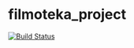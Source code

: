 # filmoteka_project
[![Build Status](https://travis-ci.org/Bartosiak-201718/filmoteka_project.svg?branch=master)](https://travis-ci.org/Bartosiak-201718/filmoteka_project)
